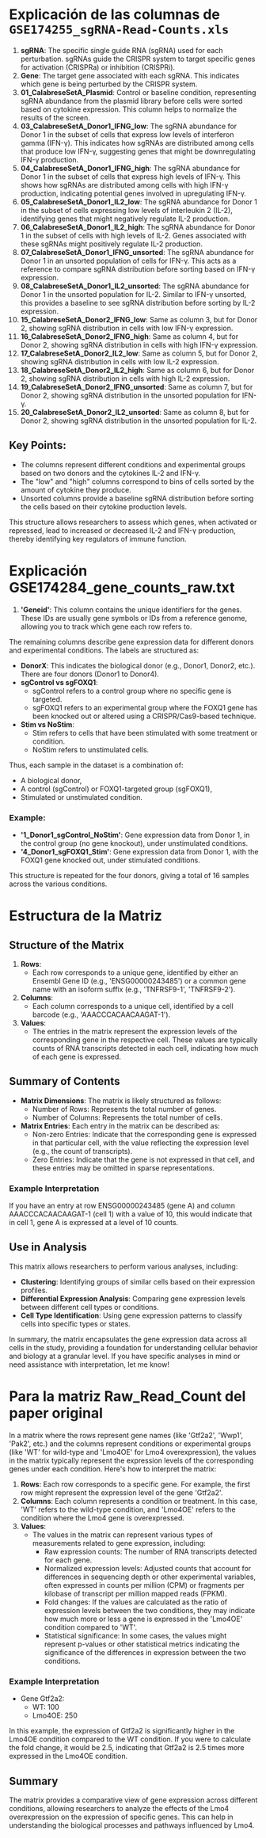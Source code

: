 
# Explicación de las columnas de `GSE174255_sgRNA-Read-Counts.xls`

1. **sgRNA**: The specific single guide RNA (sgRNA) used for each perturbation. sgRNAs guide the CRISPR system to target specific genes for activation (CRISPRa) or inhibition (CRISPRi).
2. **Gene**: The target gene associated with each sgRNA. This indicates which gene is being perturbed by the CRISPR system.
3. **01_CalabreseSetA_Plasmid**: Control or baseline condition, representing sgRNA abundance from the plasmid library before cells were sorted based on cytokine expression. This column helps to normalize the results of the screen.
4. **03_CalabreseSetA_Donor1_IFNG_low**: The sgRNA abundance for Donor 1 in the subset of cells that express low levels of interferon gamma (IFN-γ). This indicates how sgRNAs are distributed among cells that produce low IFN-γ, suggesting genes that might be downregulating IFN-γ production.
5. **04_CalabreseSetA_Donor1_IFNG_high**: The sgRNA abundance for Donor 1 in the subset of cells that express high levels of IFN-γ. This shows how sgRNAs are distributed among cells with high IFN-γ production, indicating potential genes involved in upregulating IFN-γ.
6. **05_CalabreseSetA_Donor1_IL2_low**: The sgRNA abundance for Donor 1 in the subset of cells expressing low levels of interleukin 2 (IL-2), identifying genes that might negatively regulate IL-2 production.
7. **06_CalabreseSetA_Donor1_IL2_high**: The sgRNA abundance for Donor 1 in the subset of cells with high levels of IL-2. Genes associated with these sgRNAs might positively regulate IL-2 production.
8. **07_CalabreseSetA_Donor1_IFNG_unsorted**: The sgRNA abundance for Donor 1 in an unsorted population of cells for IFN-γ. This acts as a reference to compare sgRNA distribution before sorting based on IFN-γ expression.
9. **08_CalabreseSetA_Donor1_IL2_unsorted**: The sgRNA abundance for Donor 1 in the unsorted population for IL-2. Similar to IFN-γ unsorted, this provides a baseline to see sgRNA distribution before sorting by IL-2 expression.
10. **15_CalabreseSetA_Donor2_IFNG_low**: Same as column 3, but for Donor 2, showing sgRNA distribution in cells with low IFN-γ expression.
11. **16_CalabreseSetA_Donor2_IFNG_high**: Same as column 4, but for Donor 2, showing sgRNA distribution in cells with high IFN-γ expression.
12. **17_CalabreseSetA_Donor2_IL2_low**: Same as column 5, but for Donor 2, showing sgRNA distribution in cells with low IL-2 expression.
13. **18_CalabreseSetA_Donor2_IL2_high**: Same as column 6, but for Donor 2, showing sgRNA distribution in cells with high IL-2 expression.
14. **19_CalabreseSetA_Donor2_IFNG_unsorted**: Same as column 7, but for Donor 2, showing sgRNA distribution in the unsorted population for IFN-γ.
15. **20_CalabreseSetA_Donor2_IL2_unsorted**: Same as column 8, but for Donor 2, showing sgRNA distribution in the unsorted population for IL-2.

## Key Points:

- The columns represent different conditions and experimental groups based on two donors and the cytokines IL-2 and IFN-γ.
- The "low" and "high" columns correspond to bins of cells sorted by the amount of cytokine they produce.
- Unsorted columns provide a baseline sgRNA distribution before sorting the cells based on their cytokine production levels.

This structure allows researchers to assess which genes, when activated or repressed, lead to increased or decreased IL-2 and IFN-γ production, thereby identifying key regulators of immune function.

# Explicación GSE174284_gene_counts_raw.txt

1. **'Geneid'**: This column contains the unique identifiers for the genes. These IDs are usually gene symbols or IDs from a reference genome, allowing you to track which gene each row refers to.

The remaining columns describe gene expression data for different donors and experimental conditions. The labels are structured as:

- **DonorX**: This indicates the biological donor (e.g., Donor1, Donor2, etc.). There are four donors (Donor1 to Donor4).
- **sgControl vs sgFOXQ1**:
  - sgControl refers to a control group where no specific gene is targeted.
  - sgFOXQ1 refers to an experimental group where the FOXQ1 gene has been knocked out or altered using a CRISPR/Cas9-based technique.
- **Stim vs NoStim**:
  - Stim refers to cells that have been stimulated with some treatment or condition.
  - NoStim refers to unstimulated cells.

Thus, each sample in the dataset is a combination of:

- A biological donor,
- A control (sgControl) or FOXQ1-targeted group (sgFOXQ1),
- Stimulated or unstimulated condition.

### Example:

- **'1_Donor1_sgControl_NoStim'**: Gene expression data from Donor 1, in the control group (no gene knockout), under unstimulated conditions.
- **'4_Donor1_sgFOXQ1_Stim'**: Gene expression data from Donor 1, with the FOXQ1 gene knocked out, under stimulated conditions.

This structure is repeated for the four donors, giving a total of 16 samples across the various conditions.

# Estructura de la Matriz

## Structure of the Matrix

1. **Rows**:
   - Each row corresponds to a unique gene, identified by either an Ensembl Gene ID (e.g., 'ENSG00000243485') or a common gene name with an isoform suffix (e.g., 'TNFRSF9-1', 'TNFRSF9-2').
2. **Columns**:
   - Each column corresponds to a unique cell, identified by a cell barcode (e.g., 'AAACCCACAACAAGAT-1').
3. **Values**:
   - The entries in the matrix represent the expression levels of the corresponding gene in the respective cell. These values are typically counts of RNA transcripts detected in each cell, indicating how much of each gene is expressed.

## Summary of Contents

- **Matrix Dimensions**: The matrix is likely structured as follows:
  - Number of Rows: Represents the total number of genes.
  - Number of Columns: Represents the total number of cells.
- **Matrix Entries**: Each entry in the matrix can be described as:
  - Non-zero Entries: Indicate that the corresponding gene is expressed in that particular cell, with the value reflecting the expression level (e.g., the count of transcripts).
  - Zero Entries: Indicate that the gene is not expressed in that cell, and these entries may be omitted in sparse representations.

### Example Interpretation

If you have an entry at row ENSG00000243485 (gene A) and column AAACCCACAACAAGAT-1 (cell 1) with a value of 10, this would indicate that in cell 1, gene A is expressed at a level of 10 counts.

## Use in Analysis

This matrix allows researchers to perform various analyses, including:

- **Clustering**: Identifying groups of similar cells based on their expression profiles.
- **Differential Expression Analysis**: Comparing gene expression levels between different cell types or conditions.
- **Cell Type Identification**: Using gene expression patterns to classify cells into specific types or states.

In summary, the matrix encapsulates the gene expression data across all cells in the study, providing a foundation for understanding cellular behavior and biology at a granular level. If you have specific analyses in mind or need assistance with interpretation, let me know!

# Para la matriz Raw_Read_Count del paper original

In a matrix where the rows represent gene names (like 'Gtf2a2', 'Wwp1', 'Pak2', etc.) and the columns represent conditions or experimental groups (like 'WT' for wild-type and 'Lmo4OE' for Lmo4 overexpression), the values in the matrix typically represent the expression levels of the corresponding genes under each condition. Here's how to interpret the matrix:

1. **Rows**: Each row corresponds to a specific gene. For example, the first row might represent the expression level of the gene 'Gtf2a2'.
2. **Columns**: Each column represents a condition or treatment. In this case, 'WT' refers to the wild-type condition, and 'Lmo4OE' refers to the condition where the Lmo4 gene is overexpressed.
3. **Values**:
   - The values in the matrix can represent various types of measurements related to gene expression, including:
     - Raw expression counts: The number of RNA transcripts detected for each gene.
     - Normalized expression levels: Adjusted counts that account for differences in sequencing depth or other experimental variables, often expressed in counts per million (CPM) or fragments per kilobase of transcript per million mapped reads (FPKM).
     - Fold changes: If the values are calculated as the ratio of expression levels between the two conditions, they may indicate how much more or less a gene is expressed in the 'Lmo4OE' condition compared to 'WT'.
     - Statistical significance: In some cases, the values might represent p-values or other statistical metrics indicating the significance of the differences in expression between the two conditions.

### Example Interpretation

- Gene Gtf2a2:
  - WT: 100
  - Lmo4OE: 250

In this example, the expression of Gtf2a2 is significantly higher in the Lmo4OE condition compared to the WT condition. If you were to calculate the fold change, it would be 2.5, indicating that Gtf2a2 is 2.5 times more expressed in the Lmo4OE condition.

## Summary

The matrix provides a comparative view of gene expression across different conditions, allowing researchers to analyze the effects of the Lmo4 overexpression on the expression of specific genes. This can help in understanding the biological processes and pathways influenced by Lmo4.